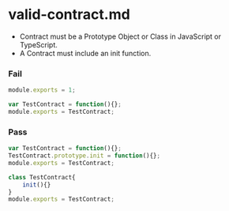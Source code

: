 # valid-contract.md

*   Contract must be a Prototype Object or Class in JavaScript or TypeScript.
*   A Contract must include an init function.   

### Fail

```js
module.exports = 1;
```

```js
var TestContract = function(){};
module.exports = TestContract;
```

### Pass

```js
var TestContract = function(){};
TestContract.prototype.init = function(){};
module.exports = TestContract;
```

```js
class TestContract{ 
    init(){} 
}
module.exports = TestContract;
```
